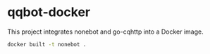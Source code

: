 # qqbot-docker
This project integrates nonebot and go-cqhttp into a Docker image.

```Bash
docker built -t nonebot .
```

